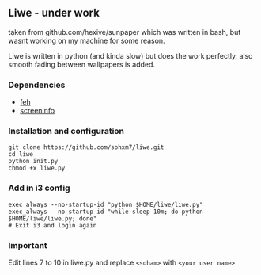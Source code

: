 ## Liwe - under work

taken from github.com/hexive/sunpaper which was written in bash, but wasnt working on my machine for some reason. 

Liwe is written in python (and kinda slow) but does the work perfectly, also smooth fading between wallpapers is added.

### Dependencies
+ [feh](https://github.com/derf/feh)
+ [screeninfo](https://pypi.org/project/screeninfo/)

### Installation and configuration
```
git clone https://github.com/sohxm7/liwe.git
cd liwe
python init.py 
chmod +x liwe.py
```
### Add in i3 config
```
exec_always --no-startup-id "python $HOME/liwe/liwe.py"
exec_always --no-startup-id "while sleep 10m; do python $HOME/liwe/liwe.py; done"
# Exit i3 and login again
```
### Important
Edit lines 7 to 10 in liwe.py and replace ```<soham>``` with ```<your user name>```
